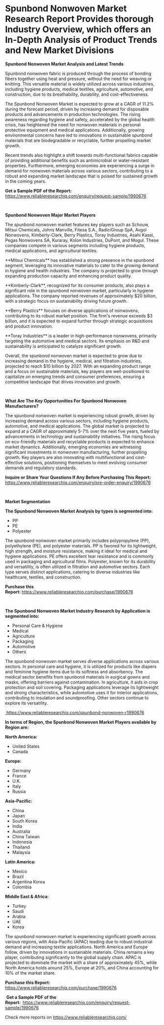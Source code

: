 <p><h1>Spunbond Nonwoven Market Research Report Provides thorough Industry Overview, which offers an In-Depth Analysis of Product Trends and New Market Divisions</h1></p><p><strong>Spunbond Nonwoven Market Analysis and Latest Trends</strong></p>
<p><p>Spunbond nonwoven fabric is produced through the process of bonding fibers together using heat and pressure, without the need for weaving or knitting. This versatile material is widely utilized across various industries, including hygiene products, medical textiles, agriculture, automotive, and construction, due to its breathability, durability, and cost-effectiveness.</p><p>The Spunbond Nonwoven Market is expected to grow at a CAGR of 11.2% during the forecast period, driven by increasing demand for disposable products and advancements in production technologies. The rising awareness regarding hygiene and safety, accelerated by the global health crisis, has heightened the need for nonwoven materials in personal protective equipment and medical applications. Additionally, growing environmental concerns have led to innovations in sustainable spunbond materials that are biodegradable or recyclable, further propelling market growth.</p><p>Recent trends also highlight a shift towards multi-functional fabrics capable of providing additional benefits such as antimicrobial or water-resistant properties. Furthermore, emerging economies are experiencing a surge in demand for nonwoven materials across various sectors, contributing to a robust and expanding market landscape that is poised for sustained growth in the coming years.</p></p>
<p><strong>Get a Sample PDF of the Report:&nbsp;</strong> <a href="https://www.reliableresearchiq.com/enquiry/request-sample/1990676?utm_campaign=2821&utm_medium=2&utm_source=Github&utm_content=ia&utm_term=31032025&utm_id=spunbond-nonwoven">https://www.reliableresearchiq.com/enquiry/request-sample/1990676</a></p>
<p>&nbsp;</p>
<p><strong>Spunbond Nonwoven Major Market Players</strong></p>
<p><p>The spunbond nonwoven market features key players such as Schouw, Mitsui Chemicals, Johns Manville, Fitesa S.A., RadiciGroup SpA, Avgol Nonwovens, Kimberly-Clark, Berry Plastics, Toray Industries, Asahi Kasei, Pegas Nonwovens SA, Kuraray, Kolon Industries, DuPont, and Mogul. These companies compete in various segments including hygiene products, medical applications, and agricultural textiles.</p><p>**Mitsui Chemicals** has established a strong presence in the spunbond segment, leveraging its innovative materials to cater to the growing demand in hygiene and health industries. The company is projected to grow through expanding production capacity and enhancing product quality.</p><p>**Kimberly-Clark**, recognized for its consumer products, also plays a significant role in the spunbond nonwoven market, particularly in hygiene applications. The company reported revenues of approximately $20 billion, with a strategic focus on sustainability driving future growth.</p><p>**Berry Plastics** focuses on diverse applications of nonwovens, contributing to its robust market position. The firm's revenue exceeds $3 billion, and it is expected to expand further through strategic acquisitions and product innovation.</p><p>**Toray Industries** is a leader in high-performance nonwovens, primarily targeting the automotive and medical sectors. Its emphasis on R&D and sustainability is anticipated to catalyze significant growth.</p><p>Overall, the spunbond nonwoven market is expected to grow due to increasing demand in the hygiene, medical, and filtration industries, projected to reach $10 billion by 2027. With an expanding product range and a focus on sustainable materials, key players are well-positioned to capitalize on emerging trends and consumer preferences, ensuring a competitive landscape that drives innovation and growth.</p></p>
<p>&nbsp;</p>
<p><strong>What Are The Key Opportunities For Spunbond Nonwoven Manufacturers?</strong></p>
<p><p>The spunbond nonwoven market is experiencing robust growth, driven by increasing demand across various sectors, including hygiene products, automotive, and medical applications. The global market is projected to expand at a CAGR of approximately 5-7% over the next five years, fueled by advancements in technology and sustainability initiatives. The rising focus on eco-friendly materials and recyclable products is expected to enhance market dynamics. Additionally, emerging economies are witnessing significant investments in nonwoven manufacturing, further propelling growth. Key players are also innovating with multifunctional and cost-effective solutions, positioning themselves to meet evolving consumer demands and regulatory standards.</p></p>
<p><strong>Inquire or Share Your Questions If Any Before Purchasing This Report:</strong> <a href="https://www.reliableresearchiq.com/enquiry/pre-order-enquiry/1990676?utm_campaign=2821&utm_medium=2&utm_source=Github&utm_content=ia&utm_term=31032025&utm_id=spunbond-nonwoven">https://www.reliableresearchiq.com/enquiry/pre-order-enquiry/1990676</a></p>
<p>&nbsp;</p>
<p><strong>Market Segmentation</strong></p>
<p><strong>The Spunbond Nonwoven Market Analysis by types is segmented into:</strong></p>
<p><ul><li>PP</li><li>PE</li><li>Polyester</li></ul></p>
<p><p>The spunbond nonwoven market primarily includes polypropylene (PP), polyethylene (PE), and polyester materials. PP is favored for its lightweight, high strength, and moisture resistance, making it ideal for medical and hygiene applications. PE offers excellent tear resistance and is commonly used in packaging and agricultural films. Polyester, known for its durability and versatility, is often utilized in filtration and automotive sectors. Each type serves distinct applications, catering to diverse industries like healthcare, textiles, and construction.</p></p>
<p><strong>Purchase this Report:&nbsp;</strong><a href="https://www.reliableresearchiq.com/purchase/1990676?utm_campaign=2821&utm_medium=2&utm_source=Github&utm_content=ia&utm_term=31032025&utm_id=spunbond-nonwoven">https://www.reliableresearchiq.com/purchase/1990676</a></p>
<p>&nbsp;</p>
<p><strong>The Spunbond Nonwoven Market Industry Research by Application is segmented into:</strong></p>
<p><ul><li>Personal Care & Hygiene</li><li>Medical</li><li>Agriculture</li><li>Packaging</li><li>Automotive</li><li>Others</li></ul></p>
<p><p>The spunbond nonwoven market serves diverse applications across various sectors. In personal care and hygiene, it is utilized for products like diapers and feminine hygiene items due to its softness and absorbency. The medical sector benefits from spunbond materials in surgical gowns and masks, offering barriers against contamination. In agriculture, it aids in crop protection and soil covering. Packaging applications leverage its lightweight and strong characteristics, while automotive uses it for interior applications, contributing to insulation and soundproofing. Other sectors continue to explore its versatility.</p></p>
<p><a href="https://www.reliableresearchiq.com/spunbond-nonwoven-r1990676?utm_campaign=2821&utm_medium=2&utm_source=Github&utm_content=ia&utm_term=31032025&utm_id=spunbond-nonwoven">&nbsp;https://www.reliableresearchiq.com/spunbond-nonwoven-r1990676</a></p>
<p><strong>In terms of Region, the Spunbond Nonwoven Market Players available by Region are:</strong></p>
<p>
    <p> <strong> North America: </strong>
        <ul>
            <li>United States</li>
            <li>Canada</li>
        </ul>
        </p> 
    <p> <strong> Europe: </strong>
        <ul>
            <li>Germany</li>
            <li>France</li>
            <li>U.K.</li>
            <li>Italy</li>
            <li>Russia</li>
        </ul>
        </p> 
    <p> <strong> Asia-Pacific: </strong>
        <ul>
            <li>China</li>
            <li>Japan</li>
            <li>South Korea</li>
            <li>India</li>
            <li>Australia</li>
            <li>China Taiwan</li>
            <li>Indonesia</li>
            <li>Thailand</li>
            <li>Malaysia</li>
        </ul>
        </p> 
    <p> <strong> Latin America: </strong>
        <ul>
            <li>Mexico</li>
            <li>Brazil</li>
            <li>Argentina Korea</li>
            <li>Colombia</li>
        </ul>
        </p> 
    <p> <strong> Middle East & Africa: </strong>
        <ul>
            <li>Turkey</li>
            <li>Saudi</li>
            <li>Arabia</li>
            <li>UAE</li>
            <li>Korea</li>
        </ul>
    </p>
    </p>
<p><p>The spunbond nonwoven market is experiencing significant growth across various regions, with Asia-Pacific (APAC) leading due to robust industrial demand and increasing textile applications. North America and Europe follow, driven by innovations in sustainable materials. China remains a key player, contributing significantly to the global supply chain. APAC is projected to dominate the market with a share of approximately 45%, while North America holds around 25%, Europe at 20%, and China accounting for 10% of the market share.</p></p>
<p><strong>Purchase this Report: </strong><a href="https://www.reliableresearchiq.com/purchase/1990676?utm_campaign=2821&utm_medium=2&utm_source=Github&utm_content=ia&utm_term=31032025&utm_id=spunbond-nonwoven">https://www.reliableresearchiq.com/purchase/1990676</a></p>
<p>&nbsp;<strong>Get a Sample PDF of the Report:&nbsp;&nbsp;</strong><a href="https://www.reliableresearchiq.com/enquiry/request-sample/1990676?utm_campaign=2821&utm_medium=2&utm_source=Github&utm_content=ia&utm_term=31032025&utm_id=spunbond-nonwoven">https://www.reliableresearchiq.com/enquiry/request-sample/1990676</a></p>
<p><strong></strong></p>
<p>Check more reports on <a href="https://www.reliableresearchiq.com/?utm_campaign=2821&utm_medium=2&utm_source=Github&utm_content=ia&utm_term=31032025&utm_id=spunbond-nonwoven">https://www.reliableresearchiq.com/</a></p>